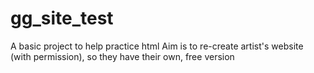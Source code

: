 # gg_site_test

A basic project to help practice html
Aim is to re-create artist's website (with permission), so they have their own, free version